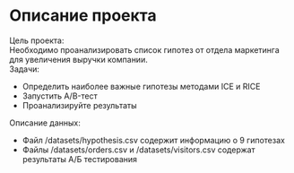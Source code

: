 # <b>Описание проекта</b>

Цель проекта:  
Необходимо проанализировать список гипотез от отдела маркетинга для увеличения выручки компании.  
Задачи:  
* Определить наиболее важные гипотезы методами ICE и RICE
* Запустить A/B-тест
* Проанализируйте результаты 
   
Описание данных:  
* Файл /datasets/hypothesis.csv содержит информацию о 9 гипотезах  
* Файлы /datasets/orders.csv и /datasets/visitors.csv содержат результаты А/Б тестирования </div>